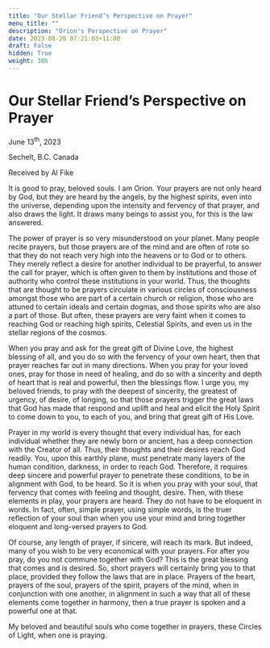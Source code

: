 ```yaml
---
title: "Our Stellar Friend’s Perspective on Prayer"
menu_title: ""
description: "Orion's Perspective on Prayer"
date: 2023-08-28 07:21:03+11:00
draft: False
hidden: True
weight: 386
---
```

# Our Stellar Friend’s Perspective on Prayer

June 13<sup>th</sup>, 2023

Sechelt, B.C. Canada

Received by Al Fike  



It is good to pray, beloved souls. I am Orion. Your prayers are not only heard by God, but they are heard by the angels, by the highest spirits, even into the universe, depending upon the intensity and fervency of that prayer, and also draws the light. It draws many beings to assist you, for this is the law answered.

The power of prayer is so very misunderstood on your planet. Many people recite prayers, but those prayers are of the mind and are often of rote so that they do not reach very high into the heavens or to God or to others. They merely reflect a desire for another individual to be prayerful, to answer the call for prayer, which is often given to them by institutions and those of authority who control these institutions in your world. Thus, the thoughts that are thought to be prayers circulate in various circles of consciousness amongst those who are part of a certain church or religion, those who are attuned to certain ideals and certain dogmas, and those spirits who are also a part of those. But often, these prayers are very faint when it comes to reaching God or reaching high spirits, Celestial Spirits, and even us in the stellar regions of the cosmos.

When you pray and ask for the great gift of Divine Love, the highest blessing of all, and you do so with the fervency of your own heart, then that prayer reaches far out in many directions. When you pray for your loved ones, pray for those in need of healing, and do so with a sincerity and depth of heart that is real and powerful, then the blessings flow. I urge you, my beloved friends, to pray with the deepest of sincerity, the greatest of urgency, of desire, of longing, so that those prayers trigger the great laws that God has made that respond and uplift and heal and elicit the Holy Spirit to come down to you, to each of you, and bring that great gift of His Love.

Prayer in my world is every thought that every individual has, for each individual whether they are newly born or ancient, has a deep connection with the Creator of all. Thus, their thoughts and their desires reach God readily. You, upon this earthly plane, must penetrate many layers of the human condition, darkness, in order to reach God. Therefore, it requires deep sincere and powerful prayer to penetrate these conditions, to be in alignment with God, to be heard. So it is when you pray with your soul, that fervency that comes with feeling and thought, desire. Then, with these elements in play, your prayers are heard. They do not have to be eloquent in words. In fact, often, simple prayer, using simple words, is the truer reflection of your soul than when you use your mind and bring together eloquent and long-versed prayers to God.

Of course, any length of prayer, if sincere, will reach its mark. But indeed, many of you wish to be very economical with your prayers. For after you pray, do you not commune together with God? This is the great blessing that comes and is desired. So, short prayers will certainly bring you to that place, provided they follow the laws that are in place. Prayers of the heart, prayers of the soul, prayers of the spirit, prayers of the mind, when in conjunction with one another, in alignment in such a way that all of these elements come together in harmony, then a true prayer is spoken and a powerful one at that.

My beloved and beautiful souls who come together in prayers, these Circles of Light, when one is praying.
